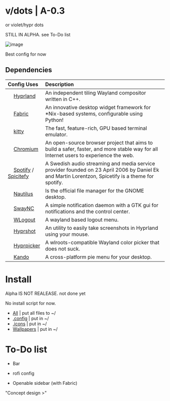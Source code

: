 # v/dots | A-0.3
or violet/hypr dots

STILL IN ALPHA. see To-Do list

![image](https://github.com/user-attachments/assets/dfc096c0-5ad3-4068-8c8d-8f78da19c17c)


Best config for now

## Dependencies
| **Config Uses** | **Description** |
|:---|:---|
| <img height="14" width="14" src="https://avatars.githubusercontent.com/u/107882187?s=200&v=4" /> [Hyprland](https://hyprland.org/) | An independent tiling Wayland compositor written in C++. |
| <img height="14" width="14" src="https://avatars.githubusercontent.com/u/146791241?s=200&v=4" /> [Fabric](https://github.com/Fabric-Development/fabric) | An innovative desktop widget framework for *Nix-based systems, configurable using Python! |
| <img height="14" width="14" src="https://upload.wikimedia.org/wikipedia/commons/2/2f/Kitty%28Terminal-emulator%29.png" /> [kitty](https://github.com/kovidgoyal/kitty) |  The fast, feature-rich, GPU based terminal emulator. |
| <img height="14" width="14" src="https://www.chromium.org/_assets/icon-chromium-96.png" /> [Chromium](https://www.chromium.org/getting-involved/download-chromium/) | An open-source browser project that aims to build a safer, faster, and more stable way for all Internet users to experience the web. |
| <img height="14" width="14" src="https://upload.wikimedia.org/wikipedia/commons/7/75/Spotify_icon.png" /> [Spotify](https://spotify.com) /  [Spicitefy](https://spicetify.app)  | A  Swedish audio streaming and media service provider founded on 23 April 2006 by Daniel Ek and Martin Lorentzon, Spicetify is a theme for spotify. |
| <img height="14" width="14" src="https://apps.gnome.org/icons/scalable/org.gnome.Nautilus.svg" /> [Nautilus](https://apps.gnome.org/ru/Nautilus/) | Is the official file manager for the GNOME desktop. |
| <img height="14" width="14" src="https://cdn.simpleicons.org/linux/black" /> [SwayNC](https://github.com/ErikReider/SwayNotificationCenter) | A simple notification daemon with a GTK gui for notifications and the control center. |
| <img height="14" width="14" src="https://cdn.simpleicons.org/linux/black" /> [WLogout](https://github.com/ArtsyMacaw/wlogout) | A wayland based logout menu. |
| <img height="14" width="14" src="https://avatars.githubusercontent.com/u/107882187?s=200&v=4" /> [Hyprshot](https://github.com/Gustash/Hyprshot) | An utility to easily take screenshots in Hyprland using your mouse. |
| <img height="14" width="14" src="https://avatars.githubusercontent.com/u/107882187?s=200&v=4" /> [Hyprpicker](https://github.com/hyprwm/hyprpicker) | A wlroots-compatible Wayland color picker that does not suck. |
| <img height="14" width="14" src="https://avatars.githubusercontent.com/u/130886533?s=200&v=4" /> [Kando](https://github.com/kando-menu/kando) | A cross-platform pie menu for your desktop. |

# Install
Alpha IS NOT REALEASE. not done yet

No install script for now.

+ [All](https://github.com/r0l1ka/rolika-hypr-dots/releases/download/Alpha/v.dots.zip) | put all files to ~/
+ [.config](https://github.com/r0l1ka/rolika-hypr-dots/releases/download/Alpha/v.dots.-.config.zip)    | put in ~/
+ [.icons](https://github.com/r0l1ka/rolika-hypr-dots/releases/download/Alpha/v.dots.-.icons.zip)     | put in ~/
+ [Wallpapers](https://github.com/r0l1ka/rolika-hypr-dots/releases/download/Alpha/v.dots.-.wallpapers.zip) | put in ~/

# To-Do list
+ Bar
+ rofi config

+ Openable sidebar (with Fabric)

"Concept design >"
